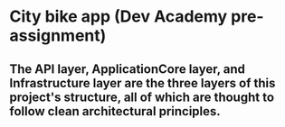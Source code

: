 # City bike app (Dev Academy pre-assignment)
## The API layer, ApplicationCore layer, and Infrastructure layer are the three layers of this project's structure, all of which are thought to follow clean architectural principles.
